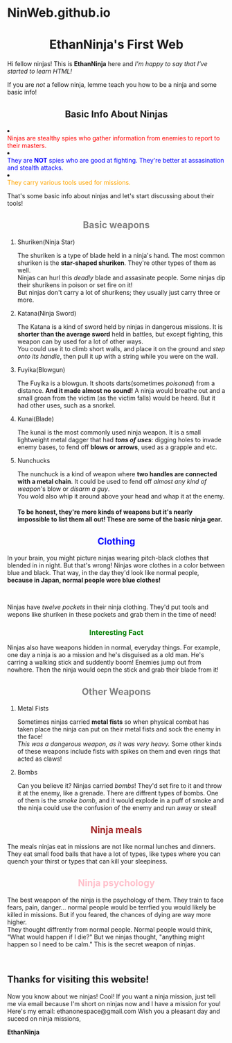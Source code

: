 # NinWeb.github.io
<!DOCTYPE html>
<html>
    <head>
		<title>EthanNinja's Ninja Web</title>
		<div style = "text-align: center">
        <h1>EthanNinja's First Web</h1>
		</div>
    </head>
    <body>
        <p> Hi fellow ninjas! This is <strong>EthanNinja</strong> here and <em>I'm happy to say that I've started to learn HTML!</em></p>
		<p> If you are <em>not</em> a fellow ninja, lemme teach you how to be a ninja and some basic info!<p>
		<div style = "text-align: center">
		<h2>Basic Info About Ninjas</h2>
		</div>
		</ol>
		<li> <div style= "color : red";>Ninjas are stealthy spies who gather information from enemies to report to their masters.</div></li>
		<li> <div style= "color : blue";>They are <strong>NOT</strong> spies who are good at fighting. They're better at assasination and stealth attacks.</li>
		<li><div style= "color : orange";>They carry various tools used for missions.</div></li>
		<p>That's some basic info about ninjas and let's start discussing about their tools!</p>
		<div style = "text-align: center">
		<h2><div style= "color : gray";>Basic weapons</div></h2>
		</div>
		<ol>
		<li> Shuriken(Ninja Star)</li>
		<p>The shuriken is a type of blade held in a ninja's hand. The most common shuriken is the <strong>star-shaped shuriken</strong>. They're other types of them as well. <br>
		Ninjas can hurl this <em>deadly </em>blade and assasinate people. Some ninjas dip their shurikens in poison or set fire on it!<br>
		But ninjas don't carry a lot of shurikens; they usually just carry three or more.</p>
		<li>Katana(Ninja Sword)</li>
		<p>The Katana is a kind of sword held by ninjas in dangerous missions. It is <strong>shorter than the average sword</strong> held in battles, but except fighting, this weapon can by used for a lot of other ways.<br>
		You could use it to climb short walls, and place it on the ground and <em>step onto its handle</em>, then pull it up with a string while you were on the wall.</p>
		<li>Fuyika(Blowgun)</li>
		<p> The Fuyika is a blowgun. It shoots darts(sometimes <em>poisoned</em>) from a distance. <strong>And it made almost no sound!</strong> A ninja would breathe out and a small groan from the victim (as the victim falls) would be heard. But it had other uses, such as a snorkel. </p>
		<li>Kunai(Blade)</li>
		<p> The kunai is the most commonly used ninja weapon. It is a small lightweight metal dagger that had <em><strong>tons of uses</strong></em>: digging holes to invade enemy bases, to fend off <strong>blows or arrows</strong>, used as a grapple and etc. </p>
		<li>Nunchucks</li>
		<p>The nunchuck is a kind of weapon where <strong>two handles are connected with a metal chain</strong>. It could be used to fend off <em>almost any kind of weapon</em>'s blow or <em>disarm a guy</em>.<br>
		You wold also whip it around above your head and whap it at the enemy.</p>
		<h4>To be honest, they're more kinds of weapons but it's nearly impossible to list them all out! These are some of the basic ninja gear.</h4>
		</ol>
		<div style = "text-align: center">
		<div style = "color: blue">
		<h2>Clothing</h2>
		</div>
		</div>
		<p>In your brain, you might picture ninjas wearing pitch-black clothes that blended in in night. But that's wrong! Ninjas wore clothes in a color between blue and black. That way, in the day they'd look like normal people, <strong>because in Japan, normal people wore blue clothes!</strong></p> <br>
		<p>Ninjas have <em>twelve pockets</em> in their ninja clothing. They'd put tools and wepons like shuriken in these pockets and grab them in the time of need!</p>
		<div style = "text-align: center">
		<div style = "color: green">
		<h3>Interesting Fact</h3>
		</div>
		</div>
		<p>Ninjas also have weapons hidden in normal, everyday things. For example, one day a ninja is ao a mission and he's disguised as a old man. He's carring a walking stick and suddently boom! Enemies jump out from nowhere. Then the ninja would oepn the stick and grab their blade from it!<br> </p>
		<div style = "text-align: center">
		<div style = "color: gray">
		<h2>Other Weapons</h2>
		</div>
		</div>
		<ol>
		<li>Metal Fists</li>
		<p>Sometimes ninjas carried <strong>metal fists</strong> so when physical combat has taken place the ninja can put on their metal fists and sock the enemy in the face!<br>
		<em>This was a dangerous weapon, as it was very heavy.</em> Some other kinds of these weapons include fists with spikes on them and even rings that acted as claws! </p>
		<li>Bombs</li>
		<p>Can you believe it? Ninjas carried <em>bombs</em>! They'd set fire to it and throw it at the enemy, like a grenade. There are diffrent types of bombs. One of them is the <em>smoke bomb</em>, and it would explode in a puff of smoke and the ninja could use the confusion of the enemy and run away or steal!</p>
		</ol>
		<div style = "text-align: center">
		<div style = "color: brown">
		<h2>Ninja meals</h2>
		</div>
		</div>
		<p>The meals ninjas eat in missions are not like normal lunches and dinners. They eat small food balls that have a lot of types, like types where you can quench your thirst or types that can kill your sleepiness.</p>
		<div style = "text-align: center">
		<div style = "color: pink">
		<h2>Ninja psychology</h2>
		</div>
		</div>
		<p>The best weappon of the ninja is the psychology of them. They train to face fears, pain, danger... normal people would be terrfied you would likely be killed in missions. But if you feared, the chances of dying are way more higher.<br>
		They thought diffrently from normal people. Normal people would think, "What would happen if I die?" But we ninjas thought, "anything might happen so I need to be calm." This is the secret weapon of ninjas.</p><br>
		<h2>Thanks for visiting this website!</h2>
		<p>Now you know about we ninjas! Cool! If you want a ninja mission, just tell me via email because I'm short on ninjas now and I have a mission for you!
		Here's my email: ethanonespace@gmail.com
		Wish you a pleasant day and suceed on ninja missions,<br></p>
		<p>
		<strong>EthanNinja</strong>
		</p>
    </body>
</html>
